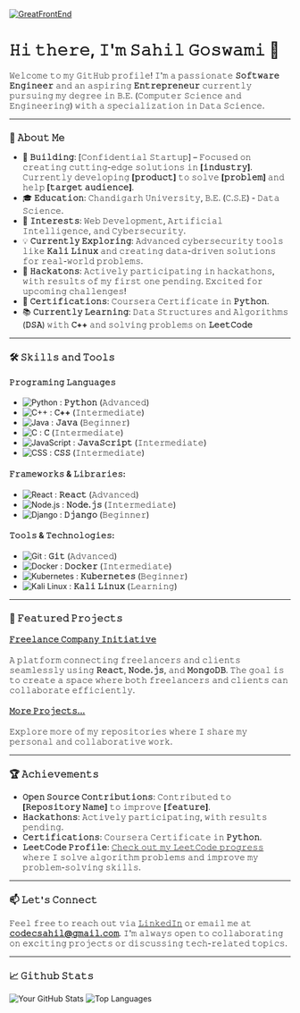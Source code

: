 <a href="[https://www.greatfrontend.com/?fpr=yangshun](https://media.discordapp.net/attachments/1183270172325330955/1343896149060489337/pixelcut-export_1.png?ex=67bef052&is=67bd9ed2&hm=87f11fb87f7dfb48a1d7a654e8faca54894d46797d893948ca532f6fe0f18133&=&format=webp&quality=lossless&width=2565&height=641)">
  <img src="[./img/js-interview-tall.png](https://media.discordapp.net/attachments/1183270172325330955/1343896149060489337/pixelcut-export_1.png?ex=67bef052&is=67bd9ed2&hm=87f11fb87f7dfb48a1d7a654e8faca54894d46797d893948ca532f6fe0f18133&=&format=webp&quality=lossless&width=2565&height=641)" alt="GreatFrontEnd">
</a>

# 𝙷𝚒 𝚝𝚑𝚎𝚛𝚎, 𝙸'𝚖 𝚂𝚊𝚑𝚒𝚕 𝙶𝚘𝚜𝚠𝚊𝚖𝚒 👋

𝚆𝚎𝚕𝚌𝚘𝚖𝚎 𝚝𝚘 𝚖𝚢 𝙶𝚒𝚝𝙷𝚞𝚋 𝚙𝚛𝚘𝚏𝚒𝚕𝚎! 𝙸'𝚖 𝚊 𝚙𝚊𝚜𝚜𝚒𝚘𝚗𝚊𝚝𝚎 **𝚂𝚘𝚏𝚝𝚠𝚊𝚛𝚎 𝙴𝚗𝚐𝚒𝚗𝚎𝚎𝚛** 𝚊𝚗𝚍 𝚊𝚗 𝚊𝚜𝚙𝚒𝚛𝚒𝚗𝚐 **𝙴𝚗𝚝𝚛𝚎𝚙𝚛𝚎𝚗𝚎𝚞𝚛** 𝚌𝚞𝚛𝚛𝚎𝚗𝚝𝚕𝚢 𝚙𝚞𝚛𝚜𝚞𝚒𝚗𝚐 𝚖𝚢 𝚍𝚎𝚐𝚛𝚎𝚎 𝚒𝚗 𝙱.𝙴. (𝙲𝚘𝚖𝚙𝚞𝚝𝚎𝚛 𝚂𝚌𝚒𝚎𝚗𝚌𝚎 𝚊𝚗𝚍 𝙴𝚗𝚐𝚒𝚗𝚎𝚎𝚛𝚒𝚗𝚐) 𝚠𝚒𝚝𝚑 𝚊 𝚜𝚙𝚎𝚌𝚒𝚊𝚕𝚒𝚣𝚊𝚝𝚒𝚘𝚗 𝚒𝚗 𝙳𝚊𝚝𝚊 𝚂𝚌𝚒𝚎𝚗𝚌𝚎.

---

### 🚀 𝙰𝚋𝚘𝚞𝚝 𝙼𝚎

- 🌱 **𝙱𝚞𝚒𝚕𝚍𝚒𝚗𝚐**: [𝙲𝚘𝚗𝚏𝚒𝚍𝚎𝚗𝚝𝚒𝚊𝚕 𝚂𝚝𝚊𝚛𝚝𝚞𝚙] – 𝙵𝚘𝚌𝚞𝚜𝚎𝚍 𝚘𝚗 𝚌𝚛𝚎𝚊𝚝𝚒𝚗𝚐 𝚌𝚞𝚝𝚝𝚒𝚗𝚐-𝚎𝚍𝚐𝚎 𝚜𝚘𝚕𝚞𝚝𝚒𝚘𝚗𝚜 𝚒𝚗 **[𝚒𝚗𝚍𝚞𝚜𝚝𝚛𝚢]**. 𝙲𝚞𝚛𝚛𝚎𝚗𝚝𝚕𝚢 𝚍𝚎𝚟𝚎𝚕𝚘𝚙𝚒𝚗𝚐 **[𝚙𝚛𝚘𝚍𝚞𝚌𝚝]** 𝚝𝚘 𝚜𝚘𝚕𝚟𝚎 **[𝚙𝚛𝚘𝚋𝚕𝚎𝚖]** 𝚊𝚗𝚍 𝚑𝚎𝚕𝚙 **[𝚝𝚊𝚛𝚐𝚎𝚝 𝚊𝚞𝚍𝚒𝚎𝚗𝚌𝚎]**.
- 🎓 **𝙴𝚍𝚞𝚌𝚊𝚝𝚒𝚘𝚗**: 𝙲𝚑𝚊𝚗𝚍𝚒𝚐𝚊𝚛𝚑 𝚄𝚗𝚒𝚟𝚎𝚛𝚜𝚒𝚝𝚢, 𝙱.𝙴. (𝙲.𝚂.𝙴) - 𝙳𝚊𝚝𝚊 𝚂𝚌𝚒𝚎𝚗𝚌𝚎.
- 🔭 **𝙸𝚗𝚝𝚎𝚛𝚎𝚜𝚝𝚜**: 𝚆𝚎𝚋 𝙳𝚎𝚟𝚎𝚕𝚘𝚙𝚖𝚎𝚗𝚝, 𝙰𝚛𝚝𝚒𝚏𝚒𝚌𝚒𝚊𝚕 𝙸𝚗𝚝𝚎𝚕𝚕𝚒𝚐𝚎𝚗𝚌𝚎, 𝚊𝚗𝚍 𝙲𝚢𝚋𝚎𝚛𝚜𝚎𝚌𝚞𝚛𝚒𝚝𝚢.
- 💡 **𝙲𝚞𝚛𝚛𝚎𝚗𝚝𝚕𝚢 𝙴𝚡𝚙𝚕𝚘𝚛𝚒𝚗𝚐**: 𝙰𝚍𝚟𝚊𝚗𝚌𝚎𝚍 𝚌𝚢𝚋𝚎𝚛𝚜𝚎𝚌𝚞𝚛𝚒𝚝𝚢 𝚝𝚘𝚘𝚕𝚜 𝚕𝚒𝚔𝚎 **𝙺𝚊𝚕𝚒 𝙻𝚒𝚗𝚞𝚡** 𝚊𝚗𝚍 𝚌𝚛𝚎𝚊𝚝𝚒𝚗𝚐 𝚍𝚊𝚝𝚊-𝚍𝚛𝚒𝚟𝚎𝚗 𝚜𝚘𝚕𝚞𝚝𝚒𝚘𝚗𝚜 𝚏𝚘𝚛 𝚛𝚎𝚊𝚕-𝚠𝚘𝚛𝚕𝚍 𝚙𝚛𝚘𝚋𝚕𝚎𝚖𝚜.
- 🏅 **𝙷𝚊𝚌𝚔𝚊𝚝𝚘𝚗𝚜**: 𝙰𝚌𝚝𝚒𝚟𝚎𝚕𝚢 𝚙𝚊𝚛𝚝𝚒𝚌𝚒𝚙𝚊𝚝𝚒𝚗𝚐 𝚒𝚗 𝚑𝚊𝚌𝚔𝚊𝚝𝚑𝚘𝚗𝚜, 𝚠𝚒𝚝𝚑 𝚛𝚎𝚜𝚞𝚕𝚝𝚜 𝚘𝚏 𝚖𝚢 𝚏𝚒𝚛𝚜𝚝 𝚘𝚗𝚎 𝚙𝚎𝚗𝚍𝚒𝚗𝚐. 𝙴𝚡𝚌𝚒𝚝𝚎𝚍 𝚏𝚘𝚛 𝚞𝚙𝚌𝚘𝚖𝚒𝚗𝚐 𝚌𝚑𝚊𝚕𝚕𝚎𝚗𝚐𝚎𝚜!
- 📜 **𝙲𝚎𝚛𝚝𝚒𝚏𝚒𝚌𝚊𝚝𝚒𝚘𝚗𝚜**: 𝙲𝚘𝚞𝚛𝚜𝚎𝚛𝚊 𝙲𝚎𝚛𝚝𝚒𝚏𝚒𝚌𝚊𝚝𝚎 𝚒𝚗 **𝙿𝚢𝚝𝚑𝚘𝚗**.
- 📚 **𝙲𝚞𝚛𝚛𝚎𝚗𝚝𝚕𝚢 𝙻𝚎𝚊𝚛𝚗𝚒𝚗𝚐**: 𝙳𝚊𝚝𝚊 𝚂𝚝𝚛𝚞𝚌𝚝𝚞𝚛𝚎𝚜 𝚊𝚗𝚍 𝙰𝚕𝚐𝚘𝚛𝚒𝚝𝚑𝚖𝚜 (**𝙳𝚂𝙰**) 𝚠𝚒𝚝𝚑 **𝙲++** 𝚊𝚗𝚍 𝚜𝚘𝚕𝚟𝚒𝚗𝚐 𝚙𝚛𝚘𝚋𝚕𝚎𝚖𝚜 𝚘𝚗 **𝙻𝚎𝚎𝚝𝙲𝚘𝚍𝚎**

---

### 🛠️ 𝚂𝚔𝚒𝚕𝚕𝚜 𝚊𝚗𝚍 𝚃𝚘𝚘𝚕𝚜

#### 𝙿𝚛𝚘𝚐𝚛𝚊𝚖𝚒𝚗𝚐 𝙻𝚊𝚗𝚐𝚞𝚊𝚐𝚎𝚜
- ![Python](https://img.shields.io/badge/-Python-3776AB?style=flat&logo=python&logoColor=white) : **𝙿𝚢𝚝𝚑𝚘𝚗** (𝙰𝚍𝚟𝚊𝚗𝚌𝚎𝚍)
- ![C++](https://img.shields.io/badge/-C++-00599C?style=flat&logo=c%2B%2B&logoColor=white) :     **𝙲++** (𝙸𝚗𝚝𝚎𝚛𝚖𝚎𝚍𝚒𝚊𝚝𝚎)
- ![Java](https://img.shields.io/badge/-Java-007396?style=flat&logo=java&logoColor=white) :       **𝙹𝚊𝚟𝚊** (𝙱𝚎𝚐𝚒𝚗𝚗𝚎𝚛)
- ![C](https://img.shields.io/badge/-C-A8B9CC?style=flat&logo=c&logoColor=white) :               **𝙲** (𝙸𝚗𝚝𝚎𝚛𝚖𝚎𝚍𝚒𝚊𝚝𝚎)
- ![JavaScript](https://img.shields.io/badge/-JavaScript-F7DF1E?style=flat&logo=javascript&logoColor=black) : **𝙹𝚊𝚟𝚊𝚂𝚌𝚛𝚒𝚙𝚝** (𝙸𝚗𝚝𝚎𝚛𝚖𝚎𝚍𝚒𝚊𝚝𝚎)
- ![CSS](https://img.shields.io/badge/-CSS-2965F1?style=flat&logo=css3&logoColor=white) :         **𝙲𝚂𝚂** (𝙸𝚗𝚝𝚎𝚛𝚖𝚎𝚍𝚒𝚊𝚝𝚎)

#### 𝙵𝚛𝚊𝚖𝚎𝚠𝚘𝚛𝚔𝚜 & 𝙻𝚒𝚋𝚛𝚊𝚛𝚒𝚎𝚜:
- ![React](https://img.shields.io/badge/-React-61DAFB?style=flat&logo=react&logoColor=black) : **𝚁𝚎𝚊𝚌𝚝** (𝙰𝚍𝚟𝚊𝚗𝚌𝚎𝚍)
- ![Node.js](https://img.shields.io/badge/-Node.js-339933?style=flat&logo=node.js&logoColor=white) : **𝙽𝚘𝚍𝚎.𝚓𝚜** (𝙸𝚗𝚝𝚎𝚛𝚖𝚎𝚍𝚒𝚊𝚝𝚎)
- ![Django](https://img.shields.io/badge/-Django-092E20?style=flat&logo=django&logoColor=white) : **𝙳𝚓𝚊𝚗𝚐𝚘** (𝙱𝚎𝚐𝚒𝚗𝚗𝚎𝚛)

#### 𝚃𝚘𝚘𝚕𝚜 & 𝚃𝚎𝚌𝚑𝚗𝚘𝚕𝚘𝚐𝚒𝚎𝚜:
- ![Git](https://img.shields.io/badge/-Git-F05032?style=flat&logo=git&logoColor=white) : **𝙶𝚒𝚝** (𝙰𝚍𝚟𝚊𝚗𝚌𝚎𝚍)
- ![Docker](https://img.shields.io/badge/-Docker-2496ED?style=flat&logo=docker&logoColor=white) : **𝙳𝚘𝚌𝚔𝚎𝚛** (𝙸𝚗𝚝𝚎𝚛𝚖𝚎𝚍𝚒𝚊𝚝𝚎)
- ![Kubernetes](https://img.shields.io/badge/-Kubernetes-326CE5?style=flat&logo=kubernetes&logoColor=white) : **𝙺𝚞𝚋𝚎𝚛𝚗𝚎𝚝𝚎𝚜** (𝙱𝚎𝚐𝚒𝚗𝚗𝚎𝚛)
- ![Kali Linux](https://img.shields.io/badge/-Kali%20Linux-557C94?style=flat&logo=kalilinux&logoColor=white) : **𝙺𝚊𝚕𝚒 𝙻𝚒𝚗𝚞𝚡** (𝙻𝚎𝚊𝚛𝚗𝚒𝚗𝚐)

---

### 🌟 𝙵𝚎𝚊𝚝𝚞𝚛𝚎𝚍 𝙿𝚛𝚘𝚓𝚎𝚌𝚝𝚜

#### [𝙵𝚛𝚎𝚎𝚕𝚊𝚗𝚌𝚎 𝙲𝚘𝚖𝚙𝚊𝚗𝚢 𝙸𝚗𝚒𝚝𝚒𝚊𝚝𝚒𝚟𝚎](https://github.com/stacksahil/freelance-project)
𝙰 𝚙𝚕𝚊𝚝𝚏𝚘𝚛𝚖 𝚌𝚘𝚗𝚗𝚎𝚌𝚝𝚒𝚗𝚐 𝚏𝚛𝚎𝚎𝚕𝚊𝚗𝚌𝚎𝚛𝚜 𝚊𝚗𝚍 𝚌𝚕𝚒𝚎𝚗𝚝𝚜 𝚜𝚎𝚊𝚖𝚕𝚎𝚜𝚜𝚕𝚢 𝚞𝚜𝚒𝚗𝚐 **𝚁𝚎𝚊𝚌𝚝**, **𝙽𝚘𝚍𝚎.𝚓𝚜**, 𝚊𝚗𝚍 **𝙼𝚘𝚗𝚐𝚘𝙳𝙱**. 𝚃𝚑𝚎 𝚐𝚘𝚊𝚕 𝚒𝚜 𝚝𝚘 𝚌𝚛𝚎𝚊𝚝𝚎 𝚊 𝚜𝚙𝚊𝚌𝚎 𝚠𝚑𝚎𝚛𝚎 𝚋𝚘𝚝𝚑 𝚏𝚛𝚎𝚎𝚕𝚊𝚗𝚌𝚎𝚛𝚜 𝚊𝚗𝚍 𝚌𝚕𝚒𝚎𝚗𝚝𝚜 𝚌𝚊𝚗 𝚌𝚘𝚕𝚕𝚊𝚋𝚘𝚛𝚊𝚝𝚎 𝚎𝚏𝚏𝚒𝚌𝚒𝚎𝚗𝚝𝚕𝚢.

#### [𝙼𝚘𝚛𝚎 𝙿𝚛𝚘𝚓𝚎𝚌𝚝𝚜...](https://github.com/stacksahil?tab=repositories)
𝙴𝚡𝚙𝚕𝚘𝚛𝚎 𝚖𝚘𝚛𝚎 𝚘𝚏 𝚖𝚢 𝚛𝚎𝚙𝚘𝚜𝚒𝚝𝚘𝚛𝚒𝚎𝚜 𝚠𝚑𝚎𝚛𝚎 𝙸 𝚜𝚑𝚊𝚛𝚎 𝚖𝚢 𝚙𝚎𝚛𝚜𝚘𝚗𝚊𝚕 𝚊𝚗𝚍 𝚌𝚘𝚕𝚕𝚊𝚋𝚘𝚛𝚊𝚝𝚒𝚟𝚎 𝚠𝚘𝚛𝚔.

---

### 🏆 𝙰𝚌𝚑𝚒𝚎𝚟𝚎𝚖𝚎𝚗𝚝𝚜
- **𝙾𝚙𝚎𝚗 𝚂𝚘𝚞𝚛𝚌𝚎 𝙲𝚘𝚗𝚝𝚛𝚒𝚋𝚞𝚝𝚒𝚘𝚗𝚜**: 𝙲𝚘𝚗𝚝𝚛𝚒𝚋𝚞𝚝𝚎𝚍 𝚝𝚘 **[𝚁𝚎𝚙𝚘𝚜𝚒𝚝𝚘𝚛𝚢 𝙽𝚊𝚖𝚎]** 𝚝𝚘 𝚒𝚖𝚙𝚛𝚘𝚟𝚎 **[𝚏𝚎𝚊𝚝𝚞𝚛𝚎]**.
- **𝙷𝚊𝚌𝚔𝚊𝚝𝚑𝚘𝚗𝚜**: 𝙰𝚌𝚝𝚒𝚟𝚎𝚕𝚢 𝚙𝚊𝚛𝚝𝚒𝚌𝚒𝚙𝚊𝚝𝚒𝚗𝚐, 𝚠𝚒𝚝𝚑 𝚛𝚎𝚜𝚞𝚕𝚝𝚜 𝚙𝚎𝚗𝚍𝚒𝚗𝚐.
- **𝙲𝚎𝚛𝚝𝚒𝚏𝚒𝚌𝚊𝚝𝚒𝚘𝚗𝚜**: 𝙲𝚘𝚞𝚛𝚜𝚎𝚛𝚊 𝙲𝚎𝚛𝚝𝚒𝚏𝚒𝚌𝚊𝚝𝚎 𝚒𝚗 **𝙿𝚢𝚝𝚑𝚘𝚗**.
- **𝙻𝚎𝚎𝚝𝙲𝚘𝚍𝚎 𝙿𝚛𝚘𝚏𝚒𝚕𝚎**: [𝙲𝚑𝚎𝚌𝚔 𝚘𝚞𝚝 𝚖𝚢 𝙻𝚎𝚎𝚝𝙲𝚘𝚍𝚎 𝚙𝚛𝚘𝚐𝚛𝚎𝚜𝚜](https://leetcode.com/u/stacksahil/) 𝚠𝚑𝚎𝚛𝚎 𝙸 𝚜𝚘𝚕𝚟𝚎 𝚊𝚕𝚐𝚘𝚛𝚒𝚝𝚑𝚖 𝚙𝚛𝚘𝚋𝚕𝚎𝚖𝚜 𝚊𝚗𝚍 𝚒𝚖𝚙𝚛𝚘𝚟𝚎 𝚖𝚢 𝚙𝚛𝚘𝚋𝚕𝚎𝚖-𝚜𝚘𝚕𝚟𝚒𝚗𝚐 𝚜𝚔𝚒𝚕𝚕𝚜.

---

### 📫 𝙻𝚎𝚝'𝚜 𝙲𝚘𝚗𝚗𝚎𝚌𝚝
𝙵𝚎𝚎𝚕 𝚏𝚛𝚎𝚎 𝚝𝚘 𝚛𝚎𝚊𝚌𝚑 𝚘𝚞𝚝 𝚟𝚒𝚊 [𝙻𝚒𝚗𝚔𝚎𝚍𝙸𝚗](linkedin.com/in/sahil-goswami-57b00232a) 𝚘𝚛 𝚎𝚖𝚊𝚒𝚕 𝚖𝚎 𝚊𝚝 **[𝚌𝚘𝚍𝚎𝚌𝚜𝚊𝚑𝚒𝚕@𝚐𝚖𝚊𝚒𝚕.𝚌𝚘𝚖](mailto:codecsahil@gmail.com)**. 𝙸'𝚖 𝚊𝚕𝚠𝚊𝚢𝚜 𝚘𝚙𝚎𝚗 𝚝𝚘 𝚌𝚘𝚕𝚕𝚊𝚋𝚘𝚛𝚊𝚝𝚒𝚗𝚐 𝚘𝚗 𝚎𝚡𝚌𝚒𝚝𝚒𝚗𝚐 𝚙𝚛𝚘𝚓𝚎𝚌𝚝𝚜 𝚘𝚛 𝚍𝚒𝚜𝚌𝚞𝚜𝚜𝚒𝚗𝚐 𝚝𝚎𝚌𝚑-𝚛𝚎𝚕𝚊𝚝𝚎𝚍 𝚝𝚘𝚙𝚒𝚌𝚜.

---

### 📈 𝙶𝚒𝚝𝚑𝚞𝚋 𝚂𝚝𝚊𝚝𝚜

![Your GitHub Stats](https://github-readme-stats.vercel.app/api?username=stacksahil&show_icons=true&theme=radical)
![Top Languages](https://github-readme-stats.vercel.app/api/top-langs/?username=stacksahil&layout=compact&theme=radical)
